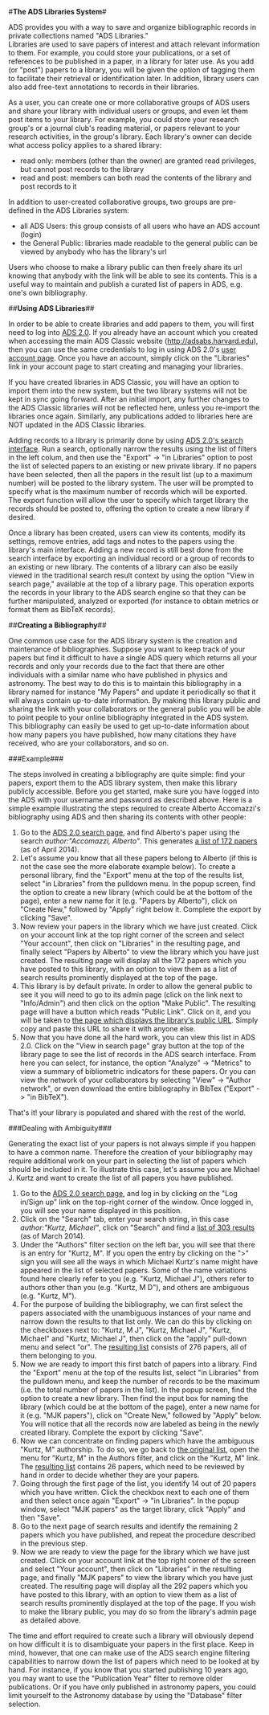 #**The ADS Libraries System**#

ADS provides you with a way to save and organize bibliographic records in private collections named "ADS Libraries."  
Libraries are used to save papers of interest and attach relevant information to them. For example, you could store your publications, or a set of references to be published in a paper, in a library for later use.  As you add (or "post") papers to a library, you will be given the option of tagging them to facilitate their retrieval or identification later.  In addition, library users can also add free-text annotations to records in their libraries.

As a user, you can create one or more collaborative groups of ADS users and share your library with individual users or groups, and even let them post items to your library.  For example, you could store your research group's or a journal club's reading material, or papers relevant to your research activities, in the group's library.  Each library's owner can decide what access policy applies to a shared library: 
 * read only: members (other than the owner) are granted read privileges, but cannot post records to the library
 * read and post: members can both read the contents of the library and post records to it

In addition to user-created collaborative groups, two groups are pre-defined in the ADS Libraries system:
 * all ADS Users: this group consists of all users who have an ADS account (login)
 * the General Public: libraries made readable to the general public can be viewed by anybody who has the library's url

Users who choose to make a library public can then freely share its url knowing that anybody with the link will be able to see its contents.  This is a useful way to maintain and publish a curated list of papers in ADS, e.g. one's own bibliography.

##**Using ADS Libraries**##

In order to be able to create libraries and add papers to them, you will first need to log into [ADS 2.0](http://labs.adsabs.harvard.edu/adsabs/).  If you already have an account which you created when accessing the main ADS Classic website (http://adsabs.harvard.edu), then you can use the same credentials to log in using ADS 2.0's [user account page](http://labs.adsabs.harvard.edu/adsabs/user/).  Once you have an account, simply click on the "Libraries" link in your account page to start creating and managing your libraries.  

If you have created libraries in ADS Classic, you will have an option to import them into the new system, but the two library systems will not be kept in sync going forward.  After an initial import, any further changes to the ADS Classic libraries will not be reflected here, unless you re-import the libraries once again.  Similarly, any publications added to libraries here are NOT updated in the ADS Classic libraries.

Adding records to a library is primarily done by using [ADS 2.0's search interface](http://labs.adsabs.harvard.edu/adsabs/).  Run a search, optionally narrow the results using the list of filters in the left colum, and then use the "Export" -> "in Libraries" option to post the list of selected papers to an existing or new private library.  If no papers have been selected, then all the papers in the result list (up to a maximum number) will be posted to the library system.  The user will be prompted to specify what is the maximum number of records which will be exported.  The export function will allow the user to specify which target library the records should be posted to, offering the option to create a new library if desired.

Once a library has been created, users can view its contents, modify its settings, remove entries, add tags and notes to the papers using the library's main interface.  Adding a new record is still best done from the search interface by exporting an individual record or a group of records to an existing or new library.  The contents of a library can also be easily viewed in the traditional search result context by using the option "View in search page," available at the top of a library page.  This operation exports the records in your library to the ADS search engine so that they can be further manipulated, analyzed or exported (for instance to obtain metrics or format them as BibTeX records).

##**Creating a Bibliography**##

One common use case for the ADS library system is the creation and maintenance of bibliographies.  Suppose you want to keep track of your papers but find it difficult to have a single ADS query which returns all your records and only your records due to the fact that there are other individuals with a similar name who have published in physics and astronomy.  The best way to do this is to maintain this bibliography in a library named for instance "My Papers" and update it periodically so that it will always contain up-to-date information.  By making this library public and sharing the link with your collaborators or the general public you will be able to point people to your online bibliography integrated in the ADS system.  This bibliography can easily be used to get up-to-date information about how many papers you have published, how many citations they have received, who are your collaborators, and so on.

###Example###

The steps involved in creating a bibliography are quite simple: find your papers, export them to the ADS library system, then make this library publicly accessible.  Before you get started, make sure you have logged into the ADS with your username and password as described above.  Here is a simple example illustrating the steps required to create Alberto Accomazzi's bibliography using ADS and then sharing its contents with other people:

 1. Go to the [ADS 2.0 search page](http://labs.adsabs.harvard.edu/adsabs), and find Alberto's paper using the search _author:"Accomazzi, Alberto"_.  This generates [a list of 172 papers](https://labs.adsabs.harvard.edu/adsabs/search/?q=author%3A%22Accomazzi%2C+Alberto%22&month_from=&year_from=&month_to=&year_to=&db_f=%28astronomy+OR+physics%29&nr=&bigquery=&page=1) (as of April 2014).
 2. Let's assume you know that all these papers belong to Alberto (if this is not the case see the more elaborate example below).  To create a personal library, find the "Export" menu at the top of the results list, select "in Libraries" from the pulldown menu.  In the popup screen, find the option to create a new library (which could be at the bottom of the page), enter a new name for it (e.g. "Papers by Alberto"), click on "Create New," followed by "Apply" right below it. Complete the export by clicking "Save".
 3. Now review your papers in the library which we have just created.  Click on your account link at the top right corner of the screen and select "Your account", then click on "Libraries" in the resulting page, and finally select "Papers by Alberto" to view the library which you have just created.  The resulting page will display all the 172 papers which you have posted to this library, with an option to view them as a list of search results prominently displayed at the top of the page.
 4. This library is by default private.  In order to allow the general public to see it you will need to go to its admin page (click on the link next to "Info/Admin") and then click on the option "Make Public".  The resulting page will have a button which reads "Public Link".  Click on it, and you will be taken to [the page which displays the library's public URL](https://labs.adsabs.harvard.edu/adsabs/adsgut/postable/a3b5b873-41e8-433e-ad55-be83cdb484a5/library:Papers%20by%20Alberto/filter/html).  Simply copy and paste this URL to share it with anyone else.
 5. Now that you have done all the hard work, you can view this list in ADS 2.0.  Click on the "View in search page" gray button at the top of the library page to see the list of records in the ADS search interface.  From here you can select, for instance, the option "Analyze" -> "Metrics" to view a summary of bibliometric indicators for these papers.  Or you can view the network of your collaborators by selecting "View" -> "Author network", or even download the entire bibliography in BibTex ("Export" -> "in BibTeX").

That's it! your library is populated and shared with the rest of the world.  

###Dealing with Ambiguity###

Generating the exact list of your papers is not always simple if you happen to have a common name.  Therefore the creation of your bibliography may require additional work on your part in selecting the list of papers which should be included in it.  To illustrate this case, let's assume you are Michael J. Kurtz and want to create the list of all papers you have published.

 1. Go to the [ADS 2.0 search page](http://labs.adsabs.harvard.edu/adsabs), and log in by clicking on the "Log in/Sign up" link on the top-right corner of the window.  Once logged in, you will see your name displayed in this position.
 2. Click on the "Search" tab, enter your search string, in this case _author:"Kurtz, Michael"_, click on "Search" and find a [list of 303 results](http://labs.adsabs.harvard.edu/adsabs/search/?q=+author%3A%22kurtz%2C+michael%22&month_from=&year_from=&month_to=&year_to=&db_f=%28astronomy+OR+physics%29) (as of March 2014).
 3. Under the "Authors" filter section on the left bar, you will see that there is an entry for "Kurtz, M".  If you open the entry by clicking on the ">" sign you will see all the ways in which Michael Kurtz's name might have appeared in the list of selected papers.  Some of the name variations found here clearly refer to you (e.g. "Kurtz, Michael J"), others refer to authors other than you (e.g. "Kurtz, M D"), and others are ambiguous (e.g. "Kurtz, M").
 4. For the purpose of building the bibliography, we can first select the papers associated with the unambiguous instances of your name and narrow down the results to that list only.  We can do this by clicking on the checkboxes next to: "Kurtz, M J", "Kurtz, Michael J", "Kurtz, Michael" and "Kurtz, Michael J", then click on the "apply" pull-down menu and select "or".  The [resulting list](http://labs.adsabs.harvard.edu/adsabs/search/?q=+author%3A%22kurtz%2C+michael%22&month_from=&year_from=&month_to=&year_to=&db_f=%28astronomy+OR+physics%29&nr=&bigquery=&aut_f=(%221%2FKurtz%2C+M%2FKurtz%2C%20M%20J%22+OR+%221%2FKurtz%2C%20M%2FKurtz%2C%20Michael%20J%22+OR+%221%2FKurtz%2C%20M%2FKurtz%2C%20Michael%22+OR+%221%2FKurtz%2C%20M%2FKurtz%2C%20Michael%20Julian%22)) consists of 276 papers, all of them belonging to you.
 5. Now we are ready to import this first batch of papers into a library.  Find the "Export" menu at the top of the results list, select "in Libraries" from the pulldown menu, and keep the number of records to be the maximum (i.e. the total number of papers in the list).  In the popup screen, find the option to create a new library.  Then find the input box for naming the library (which could be at the bottom of the page), enter a new name for it (e.g. "MJK papers"), click on "Create New," followed by "Apply" below.  You will notice that all the records now are labeled as being in the newly created library.  Complete the export by clicking "Save".
 6. Now we can concentrate on finding papers which have the ambiguous "Kurtz, M" authorship.  To do so, we go back to [the original list](http://labs.adsabs.harvard.edu/adsabs/search/?month_to=&db_f=%28astronomy+OR+physics%29&year_from=&bigquery=&month_from=&q=+author%3A%22kurtz%2C+michael%22&nr=&year_to=), open the menu for "Kurtz, M" in the Authors filter, and click on the "Kurtz, M" link.  The [resulting list](http://labs.adsabs.harvard.edu/adsabs/search/?month_to=&db_f=%28astronomy+OR+physics%29&year_from=&bigquery=&month_from=&q=+author%3A%22kurtz%2C+michael%22&aut_f=1%2FKurtz%2C+M%2FKurtz%2C+M&year_to=&nr=) contains 26 papers, which need to be reviewed by hand in order to decide whether they are your papers.
 7. Going through the first page of the list, you identify 14 out of 20 papers which you have written.  Click the checkbox next to each one of them and then select once again "Export" -> "in Libraries".  In the popup window, select "MJK papers" as the target library, click "Apply" and then "Save".
 8. Go to the next page of search results and identify the remaining 2 papers which you have published, and repeat the procedure described in the previous step.
 9. Now we are ready to view the page for the library which we have just created.  Click on your account link at the top right corner of the screen and select "Your account", then click on "Libraries" in the resulting page, and finally "MJK papers" to view the library which you have just created.  The resulting page will display all the 292 papers which you have posted to this library, with an option to view them as a list of search results prominently displayed at the top of the page.  If you wish to make the library public, you may do so from the library's admin page as detailed above.

The time and effort required to create such a library will obviously depend on how difficult it is to disambiguate your papers in the first place.  Keep in mind, however, that one can make use of the ADS search engine filtering capabilities to narrow down the list of papers which need to be looked at by hand.  For instance, if you know that you started publishing 10 years ago, you may want to use the "Publication Year" filter to remove older publications.  Or if you have only published in astronomy papers, you could limit yourself to the Astronomy database by using the "Database" filter selection.
